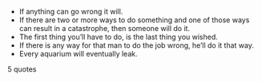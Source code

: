  - If anything can go wrong it will.
 - If there are two or more ways to do something and one of those ways can result in a catastrophe, then someone will do it.
 - The first thing you’ll have to do, is the last thing you wished.
 - If there is any way for that man to do the job wrong, he’ll do it that way.
 - Every aquarium will eventually leak.

5 quotes
